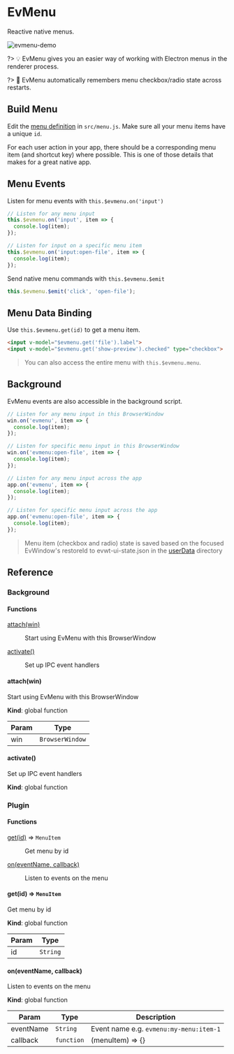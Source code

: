 # EvMenu

Reactive native menus.

![evmenu-demo](https://user-images.githubusercontent.com/611996/89112631-2654df00-d42b-11ea-8f7a-eec2c9ab4e83.gif)

?> 💡 EvMenu gives you an easier way of working with Electron menus in the renderer process.

?> 🧠 EvMenu automatically remembers menu checkbox/radio state across restarts.

## Build Menu

Edit the [menu definition](https://www.electronjs.org/docs/api/menu#main-process) in `src/menu.js`. Make sure all your menu items have a unique `id`.

For each user action in your app, there should be a corresponding menu item (and shortcut key) where possible. This is one of those details that makes for a great native app.

## Menu Events

Listen for menu events with `this.$evmenu.on('input')`

```js
// Listen for any menu input
this.$evmenu.on('input', item => {
  console.log(item);
});

// Listen for input on a specific menu item
this.$evmenu.on('input:open-file', item => {
  console.log(item);
});
```

Send native menu commands with `this.$evmenu.$emit`

```js
this.$evmenu.$emit('click', 'open-file');
```

## Menu Data Binding

Use `this.$evmenu.get(id)` to get a menu item.

```html
<input v-model="$evmenu.get('file').label">
<input v-model="$evmenu.get('show-preview').checked" type="checkbox">
```

> You can also access the entire menu with `this.$evmenu.menu`.


## Background

EvMenu events are also accessible in the background script.

```js
// Listen for any menu input in this BrowserWindow
win.on('evmenu', item => {
  console.log(item);
});

// Listen for specific menu input in this BrowserWindow
win.on('evmenu:open-file', item => {
  console.log(item);
});
```

```js
// Listen for any menu input across the app
app.on('evmenu', item => {
  console.log(item);
});

// Listen for specific menu input across the app
app.on('evmenu:open-file', item => {
  console.log(item);
});
```

> Menu item (checkbox and radio) state is saved based on the focused EvWindow's restoreId to evwt-ui-state.json in the [userData](https://www.electronjs.org/docs/api/app#appgetpathname) directory




## Reference
### Background

#### Functions

<dl>
<dt><a href="#attach">attach(win)</a></dt>
<dd><p>Start using EvMenu with this BrowserWindow</p>
</dd>
<dt><a href="#activate">activate()</a></dt>
<dd><p>Set up IPC event handlers</p>
</dd>
</dl>

<a name="attach"></a>

#### attach(win)
Start using EvMenu with this BrowserWindow

**Kind**: global function  

| Param | Type |
| --- | --- |
| win | <code>BrowserWindow</code> | 

<a name="activate"></a>

#### activate()
Set up IPC event handlers

**Kind**: global function  


### Plugin

#### Functions

<dl>
<dt><a href="#get">get(id)</a> ⇒ <code>MenuItem</code></dt>
<dd><p>Get menu by id</p>
</dd>
<dt><a href="#on">on(eventName, callback)</a></dt>
<dd><p>Listen to events on the menu</p>
</dd>
</dl>

<a name="get"></a>

#### get(id) ⇒ <code>MenuItem</code>
Get menu by id

**Kind**: global function  

| Param | Type |
| --- | --- |
| id | <code>String</code> | 

<a name="on"></a>

#### on(eventName, callback)
Listen to events on the menu

**Kind**: global function  

| Param | Type | Description |
| --- | --- | --- |
| eventName | <code>String</code> | Event name e.g. `evmenu:my-menu:item-1` |
| callback | <code>function</code> | (menuItem) => {} |

